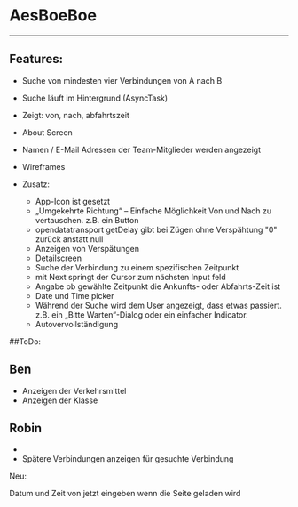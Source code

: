 # AesBoeBoe
----

Features:
---------

 - Suche von mindesten vier Verbindungen von A nach B
 - Suche läuft im Hintergrund (AsyncTask)
 - Zeigt: von, nach, abfahrtszeit
 - About Screen
 - Namen / E-Mail Adressen der Team-Mitglieder werden angezeigt
 - Wireframes
 
 - Zusatz:
    - App-Icon ist gesetzt
    - „Umgekehrte Richtung“ – Einfache Möglichkeit Von und Nach zu vertauschen. z.B. ein Button
    - opendatatransport getDelay gibt bei Zügen ohne Verspähtung "0" zurück anstatt null
    - Anzeigen von Verspätungen
    - Detailscreen
    - Suche der Verbindung zu einem spezifischen Zeitpunkt
	- mit Next springt der Cursor zum nächsten Input feld
	- Angabe ob gewählte Zeitpunkt die Ankunfts- oder Abfahrts-Zeit ist
	- Date und Time picker
	- Während der Suche wird dem User angezeigt, dass etwas passiert. z.B. ein „Bitte Warten“-Dialog oder ein einfacher Indicator.
	- Autovervollständigung
	
##ToDo:

Ben
---
   - Anzeigen der Verkehrsmittel
   - Anzeigen der Klasse
   

Robin
-----
 - 
 - Spätere Verbindungen anzeigen für gesuchte Verbindung
 
  
Neu:

Datum und Zeit von jetzt eingeben wenn die Seite geladen wird

  
  
  
  